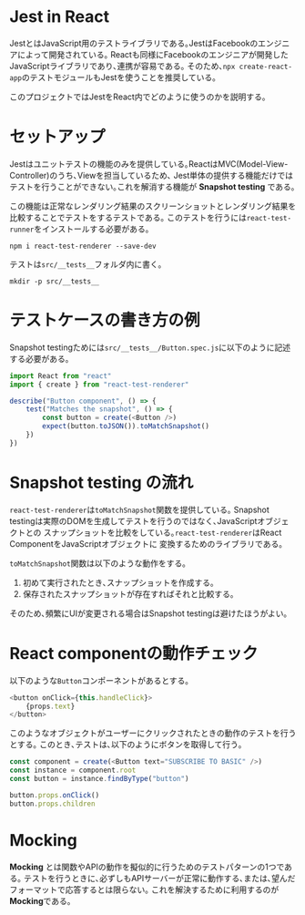 # Jest in React

JestとはJavaScript用のテストライブラリである｡JestはFacebookのエンジニアによって開発されている｡
Reactも同様にFacebookのエンジニアが開発したJavaScriptライブラリであり､連携が容易である｡
そのため､`npx create-react-app`のテストモジュールもJestを使うことを推奨している｡

このプロジェクトではJestをReact内でどのように使うのかを説明する｡

# セットアップ

Jestはユニットテストの機能のみを提供している｡ReactはMVC(Model-View-Controller)のうち､Viewを担当しているため､
Jest単体の提供する機能だけではテストを行うことができない｡これを解消する機能が **Snapshot testing** である｡

この機能は正常なレンダリング結果のスクリーンショットとレンダリング結果を比較することでテストをするテストである｡
このテストを行うには`react-test-runner`をインストールする必要がある｡

```
npm i react-test-renderer --save-dev
```

テストは`src/__tests__`フォルダ内に書く｡

```
mkdir -p src/__tests__
```

# テストケースの書き方の例

Snapshot testingためには`src/__tests__/Button.spec.js`に以下のように記述する必要がある｡

```javascript:Button.spec.js
import React from "react"
import { create } from "react-test-renderer"

describe("Button component", () => {
    test("Matches the snapshot", () => {
        const button = create(<Button />)
        expect(button.toJSON()).toMatchSnapshot()
    })
})
```

# Snapshot testing の流れ

`react-test-renderer`は`toMatchSnapshot`関数を提供している｡
Snapshot testingは実際のDOMを生成してテストを行うのではなく､JavaScriptオブジェクトとの
スナップショットを比較をしている｡`react-test-renderer`はReact ComponentをJavaScriptオブジェクトに
変換するためのライブラリである｡

`toMatchSnapshot`関数は以下のような動作をする｡

1. 初めて実行されたとき､スナップショットを作成する｡
2. 保存されたスナップショットが存在すればそれと比較する｡

そのため､頻繁にUIが変更される場合はSnapshot testingは避けたほうがよい｡

# React componentの動作チェック

以下のような`Button`コンポーネントがあるとする｡

```javascript
<button onClick={this.handleClick}>
    {props.text}
</button>
```

このようなオブジェクトがユーザーにクリックされたときの動作のテストを行うとする｡
このとき､テストは､以下のようにボタンを取得して行う｡

```javascript
const component = create(<Button text="SUBSCRIBE TO BASIC" />)
const instance = component.root
const button = instance.findByType("button")

button.props.onClick()
button.props.children
```

# Mocking

**Mocking** とは関数やAPIの動作を擬似的に行うためのテストパターンの1つである｡
テストを行うときに､必ずしもAPIサーバーが正常に動作する､または､望んだフォーマットで応答するとは限らない｡
これを解決するために利用するのが**Mocking**である｡
